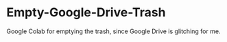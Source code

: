 # Empty-Google-Drive-Trash
Google Colab for emptying the trash, since Google Drive is glitching for me.

